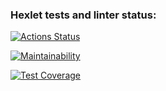 ### Hexlet tests and linter status:
[![Actions Status](https://github.com/Da-Daria/python-project-50/actions/workflows/hexlet-check.yml/badge.svg)](https://github.com/Da-Daria/python-project-50/actions)

[![Maintainability](https://api.codeclimate.com/v1/badges/c190f4e2fcf6f5d92d34/maintainability)](https://codeclimate.com/github/Da-Daria/python-project-50/maintainability)

[![Test Coverage](https://api.codeclimate.com/v1/badges/c190f4e2fcf6f5d92d34/test_coverage)](https://codeclimate.com/github/Da-Daria/python-project-50/test_coverage)

